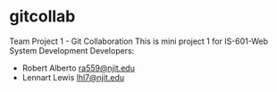 # gitcollab
Team Project 1 - Git Collaboration
This is mini project 1 for IS-601-Web System Development
Developers:
- Robert Alberto ra559@njit.edu
- Lennart Lewis lhl7@njit.edu
